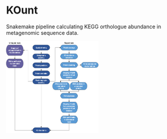 # KOunt
Snakemake pipeline calculating KEGG orthologue abundance in metagenomic sequence data.

<img src="./workflow.png" width="250" height="250">
